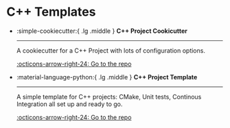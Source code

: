 # C++ Templates

<div class="grid cards" markdown>

-   :simple-cookiecutter:{ .lg .middle } __C++ Project Cookicutter__

    ---

    A cookiecutter for a C++ Project with lots of configuration options.

    [:octicons-arrow-right-24: Go to the repo](https://github.com/ssciwr/cookiecutter-cpp-project)

</div>

<div class="grid cards" markdown>

-   :material-language-python:{ .lg .middle } __C++ Project Template__

    ---

    A simple template for C++ projects: CMake, Unit tests, Continous Integration all set up and ready to go.

    [:octicons-arrow-right-24: Go to the repo](https://github.com/ssciwr/cpp-project-template)


</div>
